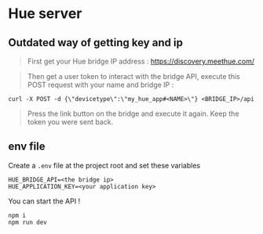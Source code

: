 # Hue server

## Outdated way of getting key and ip

> First get your Hue bridge IP address : https://discovery.meethue.com/

> Then get a user token to interact with the bridge API, execute this POST request with your name and bridge IP :

```
curl -X POST -d {\"devicetype\":\"my_hue_app#<NAME>\"} <BRIDGE_IP>/api
```

> Press the link button on the bridge and execute it again. Keep the token you were sent back.

## env file

Create a `.env` file at the project root and set these variables

```
HUE_BRIDGE_API=<the bridge ip>
HUE_APPLICATION_KEY=<your application key>
```

You can start the API !

```
npm i
npm run dev
```
